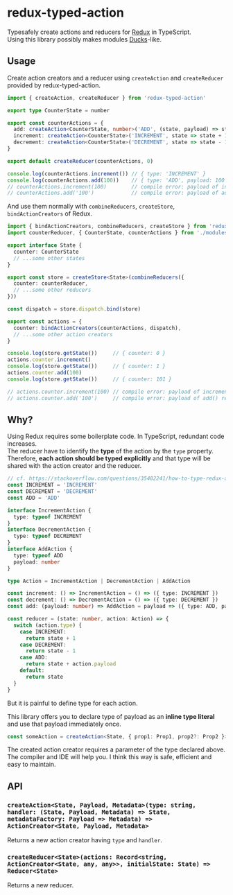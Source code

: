 # redux-typed-action

Typesafely create actions and reducers for [Redux](https://github.com/reactjs/redux) in TypeScript.  
Using this library possibly makes modules [Ducks](https://github.com/erikras/ducks-modular-redux)-like.


## Usage

Create action creators and a reducer using `createAction` and `createReducer` provided by redux-typed-action.

```typescript
import { createAction, createReducer } from 'redux-typed-action'

export type CounterState = number

export const counterActions = {
  add: createAction<CounterState, number>('ADD', (state, payload) => state + payload),
  increment: createAction<CounterState>('INCREMENT', state => state + 1),
  decrement: createAction<CounterState>('DECREMENT', state => state - 1),
}

export default createReducer(counterActions, 0)

console.log(counterActions.increment()) // { type: 'INCREMENT' }
console.log(counterActions.add(100))    // { type: 'ADD', payload: 100 }
// counterActions.increment(100)        // compile error: payload of increment() requires undefined
// counterActions.add('100')            // compile error: payload of add() requires number
```

And use them normally with `combineReducers`, `createStore`, `bindActionCreators` of Redux.

```typescript
import { bindActionCreators, combineReducers, createStore } from 'redux'
import counterReducer, { CounterState, counterActions } from './modules/counter'  // import the above

export interface State {
  counter: CounterState
  // ...some other states
}

export const store = createStore<State>(combineReducers({
  counter: counterReducer,
  // ...some other reducers
}))

const dispatch = store.dispatch.bind(store)

export const actions = {
  counter: bindActionCreators(counterActions, dispatch),
  // ...some other action creators
}

console.log(store.getState())     // { counter: 0 }
actions.counter.increment()
console.log(store.getState())     // { counter: 1 }
actions.counter.add(100)
console.log(store.getState())     // { counter: 101 }

// actions.counter.increment(100) // compile error: payload of increment() requires undefined
// actions.counter.add('100')     // compile error: payload of add() requires number
```

## Why?

Using Redux requires some boilerplate code.
In TypeScript, redundant code increases.  
The reducer have to identify the **type** of the action by the `type` property.
Therefore, **each action should be typed explicitly** and that type will be shared with the action creator and the reducer.

```typescript
// cf. https://stackoverflow.com/questions/35482241/how-to-type-redux-actions-and-redux-reducers-in-typescript
const INCREMENT = 'INCREMENT'
const DECREMENT = 'DECREMENT'
const ADD = 'ADD'

interface IncrementAction {
  type: typeof INCREMENT
}
interface DecrementAction {
  type: typeof DECREMENT
}
interface AddAction {
  type: typeof ADD
  payload: number
}

type Action = IncrementAction | DecrementAction | AddAction

const increment: () => IncrementAction = () => ({ type: INCREMENT })
const decrement: () => DecrementAction = () => ({ type: DECREMENT })
const add: (payload: number) => AddAction = payload => ({ type: ADD, payload })

const reducer = (state: number, action: Action) => {
  switch (action.type) {
    case INCREMENT:
      return state + 1
    case DECREMENT:
      return state - 1
    case ADD:
      return state + action.payload
    default:
      return state
  }
}
```

But it is painful to define type for each action.

This library offers you to declare type of payload as an **inline type literal** and use that payload immediately once.

```typescript
const someAction = createAction<State, { prop1: Prop1, prop2?: Prop2 }>('SOME_ACTION', (state, { prop1, prop2 }) => ({ ...state, prop1, prop2 }))
```

The created action creator requires a parameter of the type declared above.
The compiler and IDE will help you.
I think this way is safe, efficient and easy to maintain.

## API

### `createAction<State, Payload, Metadata>(type: string, handler: (State, Payload, Metadata) => State, metadataFactory: Payload => Metadata) => ActionCreator<State, Payload, Metadata>`

Returns a new action creator having `type` and `handler`.

### `createReducer<State>(actions: Record<string, ActionCreator<State, any, any>>, initialState: State) => Reducer<State>`

Returns a new reducer.
